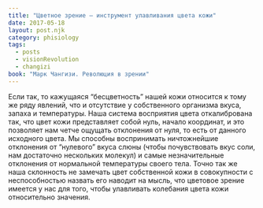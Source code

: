 ```yaml
---
title: "Цветное зрение – инструмент улавливания цвета кожи"
date: 2017-05-18
layout: post.njk
category: phisiology
tags:
  - posts
  - visionRevolution
  - changizi
book: "Марк Чангизи. Революция в зрении"
---
```


Если так, то кажущаяся “бесцветность” нашей кожи относится к тому же ряду явлений, что и отсутствие у собственного организма вкуса, запаха и температуры. Наша система восприятия цвета откалибрована так, что цвет кожи представляет собой нуль, начало координат, и это позволяет нам четче ощущать отклонения от нуля, то есть от данного исходного цвета. Мы способны воспринимать ничтожнейшие отклонения от “нулевого” вкуса слюны (чтобы почувствовать вкус соли, нам достаточно нескольких молекул) и самые незначительные отклонения от нормальной температуры своего тела. Точно так же наша склонность не замечать цвет собственной кожи в совокупности с неспособностью назвать его наводит на мысль, что цветовое зрение имеется у нас для того, чтобы улавливать колебания цвета кожи относительно значения.
